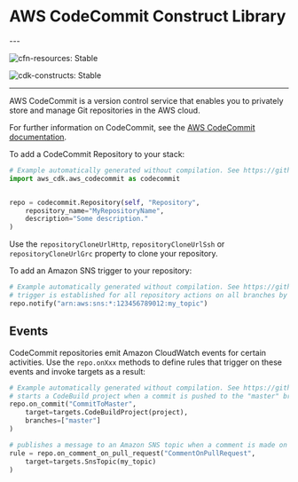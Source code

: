 # AWS CodeCommit Construct Library

<!--BEGIN STABILITY BANNER-->---


![cfn-resources: Stable](https://img.shields.io/badge/cfn--resources-stable-success.svg?style=for-the-badge)

![cdk-constructs: Stable](https://img.shields.io/badge/cdk--constructs-stable-success.svg?style=for-the-badge)

---
<!--END STABILITY BANNER-->

AWS CodeCommit is a version control service that enables you to privately store and manage Git repositories in the AWS cloud.

For further information on CodeCommit,
see the [AWS CodeCommit documentation](https://docs.aws.amazon.com/codecommit).

To add a CodeCommit Repository to your stack:

```python
# Example automatically generated without compilation. See https://github.com/aws/jsii/issues/826
import aws_cdk.aws_codecommit as codecommit


repo = codecommit.Repository(self, "Repository",
    repository_name="MyRepositoryName",
    description="Some description."
)
```

Use the `repositoryCloneUrlHttp`, `repositoryCloneUrlSsh` or `repositoryCloneUrlGrc`
property to clone your repository.

To add an Amazon SNS trigger to your repository:

```python
# Example automatically generated without compilation. See https://github.com/aws/jsii/issues/826
# trigger is established for all repository actions on all branches by default.
repo.notify("arn:aws:sns:*:123456789012:my_topic")
```

## Events

CodeCommit repositories emit Amazon CloudWatch events for certain activities.
Use the `repo.onXxx` methods to define rules that trigger on these events
and invoke targets as a result:

```python
# Example automatically generated without compilation. See https://github.com/aws/jsii/issues/826
# starts a CodeBuild project when a commit is pushed to the "master" branch of the repo
repo.on_commit("CommitToMaster",
    target=targets.CodeBuildProject(project),
    branches=["master"]
)

# publishes a message to an Amazon SNS topic when a comment is made on a pull request
rule = repo.on_comment_on_pull_request("CommentOnPullRequest",
    target=targets.SnsTopic(my_topic)
)
```
